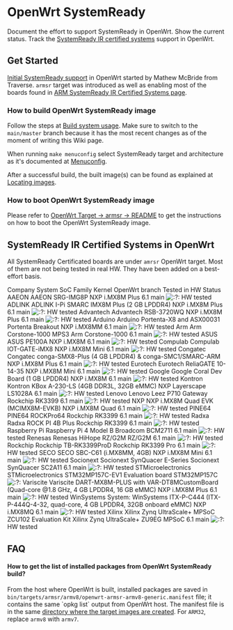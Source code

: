 # OpenWrt SystemReady

Document the effort to support SystemReady in OpenWrt. Show the current status. Track the [SystemReady IR certified systems](https://www.arm.com/architecture/system-architectures/systemready-certification-program/ir "https://www.arm.com/architecture/system-architectures/systemready-certification-program/ir") support in OpenWrt.

## Get Started

[Initial SystemReady support](https://git.openwrt.org/?p=openwrt%2Fopenwrt.git&a=search&h=HEAD&st=commit&s=systemready "https://git.openwrt.org/?p=openwrt%2Fopenwrt.git&a=search&h=HEAD&st=commit&s=systemready") in OpenWrt started by Mathew McBride from Traverse. `armsr` target was introduced as well as enabling most of the boards found in [ARM SystemReady IR Certified Systems page](https://www.arm.com/architecture/system-architectures/systemready-certification-program/ir "https://www.arm.com/architecture/system-architectures/systemready-certification-program/ir").

### How to build OpenWrt SystemReady image

Follow the steps at [Build system usage](/docs/guide-developer/toolchain/use-buildsystem "docs:guide-developer:toolchain:use-buildsystem"). Make sure to switch to the `main/master` branch because it has the most recent changes as of the moment of writing this Wiki page.

When running `make menuconfig` select SystemReady target and architecture as it's documented at [Menuconfig](/docs/guide-developer/toolchain/use-buildsystem#menuconfig "docs:guide-developer:toolchain:use-buildsystem").

After a successful build, the built image(s) can be found as explained at [Locating images](/docs/guide-developer/toolchain/use-buildsystem#locating_images "docs:guide-developer:toolchain:use-buildsystem").

### How to boot OpenWrt SystemReady image

Please refer to [OpenWrt Target -&gt; armsr -&gt; README](https://git.openwrt.org/?p=openwrt%2Fopenwrt.git%3Ba%3Dblob%3Bf%3Dtarget%2Flinux%2Farmsr%2FREADME%3Bhb%3DHEAD "https://git.openwrt.org/?p=openwrt/openwrt.git;a=blob;f=target/linux/armsr/README;hb=HEAD") to get the instructions on how to boot the OpenWrt SystemReady image.

## SystemReady IR Certified Systems in OpenWrt

All SystemReady Certificated boards are under `amrsr` OpenWrt target. Most of them are not being tested in real HW. They have been added on a best-effort basis.

Company System SoC Family Kernel OpenWrt branch Tested in HW Status AAEON AAEON SRG-IMG8P NXP i.MX8M Plus 6.1 main ![:?:](/lib/images/smileys/question.svg) HW tested ADLINK ADLINK I-Pi SMARC IMX8M Plus (2 GB LPDDR4) NXP i.MX8M Plus 6.1 main ![:?:](/lib/images/smileys/question.svg) HW tested Advantech Advantech RSB-3720WQ NXP i.MX8M Plus 6.1 main ![:?:](/lib/images/smileys/question.svg) HW tested Arduino Arduino Portenta-X8 and ASX00031 Portenta Breakout NXP i.MX8MM 6.1 main ![:?:](/lib/images/smileys/question.svg) HW tested Arm Arm Corstone-1000 MPS3 Arm Corstone-1000 6.1 main ![:?:](/lib/images/smileys/question.svg) HW tested ASUS ASUS PE100A NXP i.MX8M 6.1 main ![:?:](/lib/images/smileys/question.svg) HW tested Compulab Compulab IOT-GATE-iMX8 NXP i.MX8M Mini 6.1 main ![:?:](/lib/images/smileys/question.svg) HW tested Congatec Congatec conga-SMX8-Plus (4 GB LPDDR4) &amp; conga-SMC1/SMARC-ARM NXP i.MX8M Plus 6.1 main ![:?:](/lib/images/smileys/question.svg) HW tested Eurotech Eurotech ReliaGATE 10-14-35 NXP i.MX8M Mini 6.1 main ![:?:](/lib/images/smileys/question.svg) HW tested Google Google Coral Dev Board (1 GB LPDDR4) NXP i.MX8M 6.1 main ![:?:](/lib/images/smileys/question.svg) HW tested Kontron Kontron KBox A-230-LS (4GB DDR3L, 32GB eMMC) NXP Layerscape LS1028A 6.1 main ![:?:](/lib/images/smileys/question.svg) HW tested Lenovo Lenovo Leez P710 Gateway Rockchip RK3399 6.1 main ![:?:](/lib/images/smileys/question.svg) HW tested NXP NXP i.MX8M Quad EVK (MCIMX8M-EVKB) NXP i.MX8M Quad 6.1 main ![:?:](/lib/images/smileys/question.svg) HW tested PINE64 PINE64 ROCKPro64 Rockchip RK3399 6.1 main ![:?:](/lib/images/smileys/question.svg) HW tested Radxa Radxa ROCK PI 4B Plus Rockchip RK3399 6.1 main ![:?:](/lib/images/smileys/question.svg) HW tested Raspberry Pi Raspberry Pi 4 Model B Broadcom BCM2711 6.1 main ![:?:](/lib/images/smileys/question.svg) HW tested Renesas Renesas HiHope RZ/G2M RZ/G2M 6.1 main ![:?:](/lib/images/smileys/question.svg) HW tested Rockchip Rockchip TB-RK3399ProD Rockchip RK3399 Pro 6.1 main ![:?:](/lib/images/smileys/question.svg) HW tested SECO SECO SBC-C61 (i.MX8MM, 4GB) NXP i.MX8M Mini 6.1 main ![:?:](/lib/images/smileys/question.svg) HW tested Socionext Socionext SynQuacer E-Series Socionext SynQuacer SC2A11 6.1 main ![:?:](/lib/images/smileys/question.svg) HW tested STMicroelectronics STMicroelectronics STM32MP157C-EV1 Evaluation board STM32MP157C ![:?:](/lib/images/smileys/question.svg) Variscite Variscite DART-MX8M-PLUS with VAR-DT8MCustomBoard (Quad-core @1.8 GHz, 4 GB LPDDR4, 16 GB eMMC) NXP i.MX8M Plus 6.1 main ![:?:](/lib/images/smileys/question.svg) HW tested WinSystems System: WinSystems ITX-P-C444 (ITX-P-444Q-4-32, quad-core, 4 GB LPDDR4, 32GB onboard eMMC) NXP i.MX8MQ 6.1 main ![:?:](/lib/images/smileys/question.svg) HW tested Xilinx Xilinx Zynq UltraScale+ MPSoC ZCU102 Evaluation Kit Xilinx Zynq UltraScale+ ZU9EG MPSoC 6.1 main ![:?:](/lib/images/smileys/question.svg) HW tested

## FAQ

#### How to get the list of installed packages from OpenWrt SystemReady build?

From the host where OpenWrt is built, installed packages are saved in `bin/targets/armsr/armv8/openwrt-armsr-armv8-generic.manifest` file; it contains the same \`opkg list\` output from OpenWrt host. The manifest file is in the same [directory where the target images are created](/docs/guide-developer/toolchain/use-buildsystem#locating_images "docs:guide-developer:toolchain:use-buildsystem"). For `ARM32`, replace `armv8` with `armv7`.
